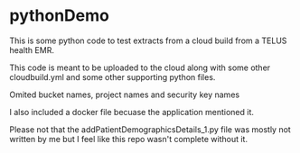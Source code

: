 # pythonDemo


This is some python code to test extracts from a cloud build from a TELUS health EMR.

This code is meant to be uploaded to the cloud along with some other cloudbuild.yml and some other supporting python files.

Omited bucket names, project names and security key names

I also included a docker file becuase the application mentioned it.


Please not that the addPatientDemographicsDetails_1.py file was mostly not written by me but I feel like this repo wasn't complete without it.
